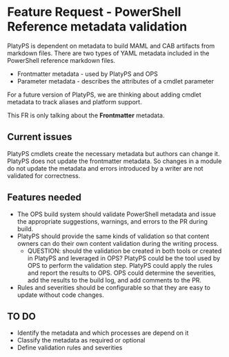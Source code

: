 # Feature Request - PowerShell Reference metadata validation

PlatyPS is dependent on metadata to build MAML and CAB artifacts from markdown files. There are two
types of YAML metadata included in the PowerShell reference markdown files.

- Frontmatter metadata - used by PlatyPS and OPS
- Parameter metadata - describes the attributes of a cmdlet parameter

For a future version of PlatyPS, we are thinking about adding cmdlet metadata to track aliases and
platform support.

This FR is only talking about the **Frontmatter** metadata.

## Current issues

PlatyPS cmdlets create the necessary metadata but authors can change it. PlatyPS does not update the
frontmatter metadata. So changes in a module do not update the metadata and errors introduced by a
writer are not validated for correctness.

## Features needed

- The OPS build system should validate PowerShell metadata and issue the appropriate suggestions,
  warnings, and errors to the PR during build.
- PlatyPS should provide the same kinds of validation so that content owners can do their own
  content validation during the writing process.
  - QUESTION: should the validation be created in both tools or created in PlatyPS and leveraged in
    OPS? PlatyPS could be the tool used by OPS to perform the validation step. PlatyPS could apply
    the rules and report the results to OPS. OPS could determine the severities, add the results to
    the build log, and add comments to the PR.
- Rules and severities should be configurable so that they are easy to update without code changes.

## TO DO

- Identify the metadata and which processes are depend on it
- Classify the metadata as required or optional
- Define validation rules and severities

